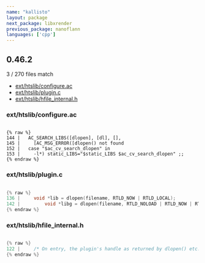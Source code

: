 ```yaml
---
name: "kallisto"
layout: package
next_package: libxrender
previous_package: nanoflann
languages: ['cpp']
---
```

## 0.46.2
3 / 270 files match

 - [ext/htslib/configure.ac](#exthtslibconfigureac)
 - [ext/htslib/plugin.c](#exthtslibpluginc)
 - [ext/htslib/hfile_internal.h](#exthtslibhfile_internalh)

### ext/htslib/configure.ac

```

{% raw %}
144 |   AC_SEARCH_LIBS([dlopen], [dl], [],
145 |     [AC_MSG_ERROR([dlopen() not found
152 |   case "$ac_cv_search_dlopen" in
153 |     -l*) static_LIBS="$static_LIBS $ac_cv_search_dlopen" ;;
{% endraw %}

```
### ext/htslib/plugin.c

```cpp

{% raw %}
136 |     void *lib = dlopen(filename, RTLD_NOW | RTLD_LOCAL);
142 |         void *libg = dlopen(filename, RTLD_NOLOAD | RTLD_NOW | RTLD_GLOBAL);
{% endraw %}

```
### ext/htslib/hfile_internal.h

```cpp

{% raw %}
122 |     /* On entry, the plugin's handle as returned by dlopen() etc.  */
{% endraw %}

```
